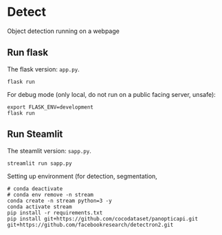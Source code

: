 # Detect

Object detection running on a webpage

## Run flask

The flask version: `app.py`.

```shell
flask run
```

For debug mode (only local, do not run on a public facing server, unsafe):

```shell
export FLASK_ENV=development
flask run
```

## Run Steamlit

The steamlit version: `sapp.py`.

```shell
streamlit run sapp.py
```

Setting up environment (for detection, segmentation, 
```shell
# conda deactivate
# conda env remove -n stream
conda create -n stream python=3 -y
conda activate stream
pip install -r requirements.txt
pip install git+https://github.com/cocodataset/panopticapi.git git+https://github.com/facebookresearch/detectron2.git
```
